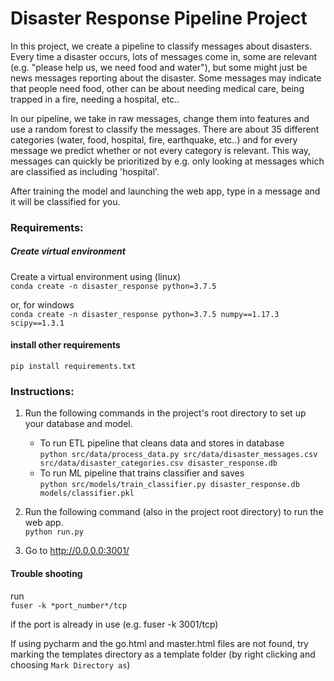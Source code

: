 # Disaster Response Pipeline Project
In this project, we create a pipeline to classify messages about disasters. Every time a disaster occurs, lots of
messages come in, some are relevant (e.g. "please help us, we need food and water"), but
some might just be news messages reporting about the disaster. Some messages may indicate that 
people need food, other can be about needing medical care, being trapped in a fire, needing a hospital, etc.. 

In our pipeline, we take in raw messages, change them into features and use a random forest
to classify the messages. There are about 35 different categories (water, food, hospital, fire, earthquake, etc..) and
for every message we predict whether or not every category is relevant. This way, messages can
quickly be prioritized by e.g. only looking at messages which are classified as including 'hospital'.  

After training the model and launching the web app, type in a message and it will be classified for you.

### Requirements:

##### Create virtual environment
Create a virtual environment using (linux)  
`conda create -n disaster_response python=3.7.5`
 
 or, for windows  
 `conda create -n disaster_response python=3.7.5 numpy==1.17.3 scipy==1.3.1`

#### install other requirements
`pip install requirements.txt`


### Instructions:
1. Run the following commands in the project's root directory to set up your database and model.

    - To run ETL pipeline that cleans data and stores in database  
        `python src/data/process_data.py src/data/disaster_messages.csv src/data/disaster_categories.csv disaster_response.db`
    - To run ML pipeline that trains classifier and saves  
        `python src/models/train_classifier.py disaster_response.db models/classifier.pkl`

2. Run the following command (also in the project root directory) to run the web app.  
    `python run.py`

3. Go to http://0.0.0.0:3001/


#### Trouble shooting

run  
`fuser -k *port_number*/tcp` 

if the port is already in use (e.g. fuser -k 3001/tcp)

If using pycharm and the go.html and master.html files are not found, try marking
the templates directory as a template folder (by right clicking and choosing `Mark Directory as`)